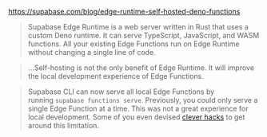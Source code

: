 https://supabase.com/blog/edge-runtime-self-hosted-deno-functions

> Supabase Edge Runtime is a web server written in Rust that uses a custom Deno runtime. It can serve TypeScript, JavaScript, and WASM functions. All your existing Edge Functions run on Edge Runtime without changing a single line of code.

> ...Self-hosting is not the only benefit of Edge Runtime. It will improve the local development experience of Edge Functions.

> Supabase CLI can now serve all local Edge Functions by running `supabase functions serve`. Previously, you could only serve a single Edge Function at a time. This was not a great experience for local development. Some of you even devised [clever hacks](https://github.com/orgs/supabase/discussions/6786) to get around this limitation.